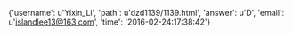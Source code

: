 {'username': u'Yixin_Li', 'path': u'dzd1139/1139.html', 'answer': u'D', 'email': u'islandlee13@163.com', 'time': '2016-02-24:17:38:42'}